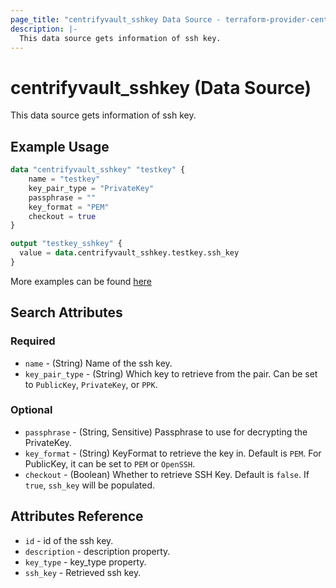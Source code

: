 ```yaml
---
page_title: "centrifyvault_sshkey Data Source - terraform-provider-centrify"
description: |-
  This data source gets information of ssh key.
---
```


# centrifyvault_sshkey (Data Source)

This data source gets information of ssh key.

## Example Usage

```terraform
data "centrifyvault_sshkey" "testkey" {
    name = "testkey"
    key_pair_type = "PrivateKey"
    passphrase = ""
    key_format = "PEM"
    checkout = true
}

output "testkey_sshkey" {
  value = data.centrifyvault_sshkey.testkey.ssh_key
}
```

More examples can be found [here](../../examples/centrifyvault_sshkey/)

## Search Attributes

### Required

- `name` - (String) Name of the ssh key.
- `key_pair_type` - (String) Which key to retrieve from the pair. Can be set to `PublicKey`, `PrivateKey`, or `PPK`.

### Optional

- `passphrase` - (String, Sensitive) Passphrase to use for decrypting the PrivateKey.
- `key_format` - (String) KeyFormat to retrieve the key in. Default is `PEM`. For PublicKey, it can be set to `PEM` or `OpenSSH`.
- `checkout` - (Boolean) Whether to retrieve SSH Key. Default is `false`. If `true`, `ssh_key` will be populated.

## Attributes Reference

- `id` - id of the ssh key.
- `description` - description property.
- `key_type` - key_type property.
- `ssh_key` - Retrieved ssh key.
